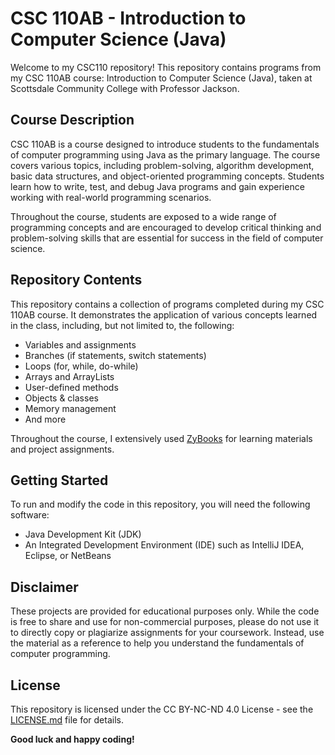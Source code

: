 # CSC 110AB - Introduction to Computer Science (Java)

Welcome to my CSC110 repository! This repository contains programs from my CSC 110AB course: Introduction to Computer Science (Java), taken at Scottsdale Community College with Professor Jackson.

## Course Description

CSC 110AB is a course designed to introduce students to the fundamentals of computer programming using Java as the primary language. The course covers various topics, including problem-solving, algorithm development, basic data structures, and object-oriented programming concepts. Students learn how to write, test, and debug Java programs and gain experience working with real-world programming scenarios.

Throughout the course, students are exposed to a wide range of programming concepts and are encouraged to develop critical thinking and problem-solving skills that are essential for success in the field of computer science.

## Repository Contents

This repository contains a collection of programs completed during my CSC 110AB course. It demonstrates the application of various concepts learned in the class, including, but not limited to, the following:

- Variables and assignments
- Branches (if statements, switch statements)
- Loops (for, while, do-while)
- Arrays and ArrayLists
- User-defined methods
- Objects & classes
- Memory management
- And more

Throughout the course, I extensively used [ZyBooks](https://www.zybooks.com/) for learning materials and project assignments.

## Getting Started

To run and modify the code in this repository, you will need the following software:

- Java Development Kit (JDK)
- An Integrated Development Environment (IDE) such as IntelliJ IDEA, Eclipse, or NetBeans

## Disclaimer

These projects are provided for educational purposes only. While the code is free to share and use for non-commercial purposes, please do not use it to directly copy or plagiarize assignments for your coursework. Instead, use the material as a reference to help you understand the fundamentals of computer programming. 

## License

This repository is licensed under the CC BY-NC-ND 4.0 License - see the [LICENSE.md](LICENSE.md) file for details.

**Good luck and happy coding!**
